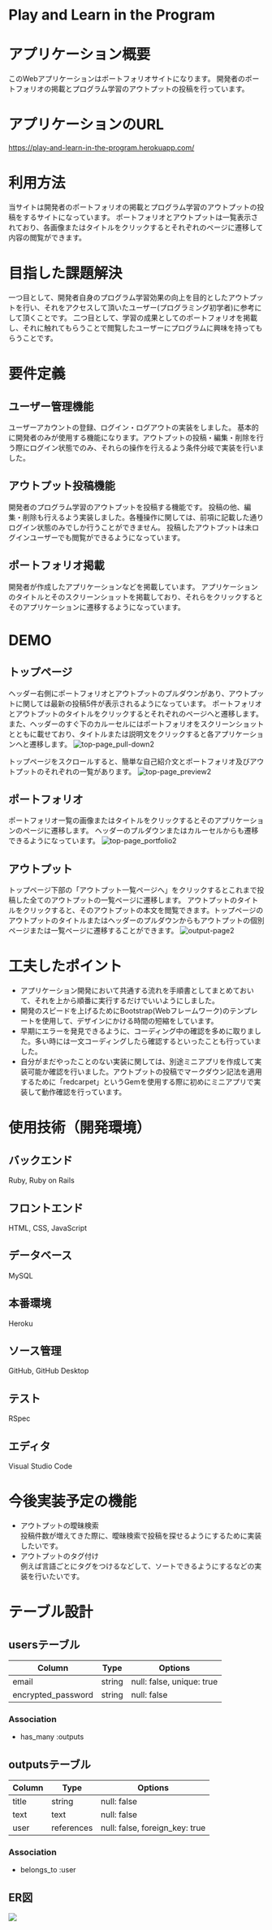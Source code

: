 # Play and Learn in the Program

# アプリケーション概要
このWebアプリケーションはポートフォリオサイトになります。
開発者のポートフォリオの掲載とプログラム学習のアウトプットの投稿を行っています。

# アプリケーションのURL
https://play-and-learn-in-the-program.herokuapp.com/

# 利用方法
当サイトは開発者のポートフォリオの掲載とプログラム学習のアウトプットの投稿をするサイトになっています。
ポートフォリオとアウトプットは一覧表示されており、各画像またはタイトルをクリックするとそれぞれのページに遷移して内容の閲覧ができます。

# 目指した課題解決
一つ目として、開発者自身のプログラム学習効果の向上を目的としたアウトプットを行い、それをアクセスして頂いたユーザー(プログラミング初学者)に参考にして頂くことです。
二つ目として、学習の成果としてのポートフォリオを掲載し、それに触れてもらうことで閲覧したユーザーにプログラムに興味を持ってもらうことです。

# 要件定義
## ユーザー管理機能
ユーザーアカウントの登録、ログイン・ログアウトの実装をしました。
基本的に開発者のみが使用する機能になります。アウトプットの投稿・編集・削除を行う際にログイン状態でのみ、それらの操作を行えるよう条件分岐で実装を行いました。

## アウトプット投稿機能
開発者のプログラム学習のアウトプットを投稿する機能です。
投稿の他、編集・削除も行えるよう実装しました。各種操作に関しては、前項に記載した通りログイン状態のみでしか行うことができません。
投稿したアウトプットは未ログインユーザーでも閲覧ができるようになっています。

## ポートフォリオ掲載
開発者が作成したアプリケーションなどを掲載しています。
アプリケーションのタイトルとそのスクリーンショットを掲載しており、それらをクリックするとそのアプリケーションに遷移するようになっています。

# DEMO
## トップページ
ヘッダー右側にポートフォリオとアウトプットのプルダウンがあり、アウトプットに関しては最新の投稿5件が表示されるようになっています。
ポートフォリオとアウトプットのタイトルをクリックするとそれぞれのページへと遷移します。
また、ヘッダーのすぐ下のカルーセルにはポートフォリオをスクリーンショットとともに載せており、タイトルまたは説明文をクリックすると各アプリケーションへと遷移します。
![top-page_pull-down2](https://user-images.githubusercontent.com/78411965/112437156-fbd4df00-8d89-11eb-92e8-fb0c62c8eccf.gif)

トップページをスクロールすると、簡単な自己紹介文とポートフォリオ及びアウトプットのそれぞれの一覧があります。
![top-page_preview2](https://user-images.githubusercontent.com/78411965/112438644-7a7e4c00-8d8b-11eb-9a0c-7687431f3829.gif)

## ポートフォリオ
ポートフォリオ一覧の画像またはタイトルをクリックするとそのアプリケーションのページに遷移します。
ヘッダーのプルダウンまたはカルーセルからも遷移できるようになっています。
![top-page_portfolio2](https://user-images.githubusercontent.com/78411965/112440747-03968280-8d8e-11eb-8c8f-6bf8197c2ff0.gif)

## アウトプット
トップページ下部の「アウトプット一覧ページへ」をクリックするとこれまで投稿した全てのアウトプットの一覧ページに遷移します。
アウトプットのタイトルをクリックすると、そのアウトプットの本文を閲覧できます。トップページのアウトプットのタイトルまたはヘッダーのプルダウンからもアウトプットの個別ページまたは一覧ページに遷移することができます。
![output-page2](https://user-images.githubusercontent.com/78411965/112439515-8ae2f680-8d8c-11eb-8aab-de8a5a063d8e.gif)

# 工夫したポイント
- アプリケーション開発において共通する流れを手順書としてまとめておいて、それを上から順番に実行するだけでいいようにしました。
- 開発のスピードを上げるためにBootstrap(Webフレームワーク)のテンプレートを使用して、デザインにかける時間の短縮をしています。
- 早期にエラーを発見できるように、コーディング中の確認を多めに取りました。多い時には一文コーディングしたら確認するといったことも行っていました。
- 自分がまだやったことのない実装に関しては、別途ミニアプリを作成して実装可能か確認を行いました。アウトプットの投稿でマークダウン記法を適用するために「redcarpet」というGemを使用する際に初めにミニアプリで実装して動作確認を行っています。

# 使用技術（開発環境）

## バックエンド
Ruby, Ruby on Rails

## フロントエンド
HTML, CSS, JavaScript

## データベース
MySQL

## 本番環境
Heroku

## ソース管理
GitHub, GitHub Desktop

## テスト
RSpec

## エディタ
Visual Studio Code

# 今後実装予定の機能
- アウトプットの曖昧検索  
投稿件数が増えてきた際に、曖昧検索で投稿を探せるようにするために実装したいです。
- アウトプットのタグ付け  
例えば言語ごとにタグをつけるなどして、ソートできるようにするなどの実装を行いたいです。

# テーブル設計

## usersテーブル

| Column             | Type   | Options                   |
| ------------------ | ------ | ------------------------- |
| email              | string | null: false, unique: true |
| encrypted_password | string | null: false               |

### Association
- has_many :outputs

## outputsテーブル

| Column | Type       | Options                        |
| ------ | ---------- | ------------------------------ |
| title  | string     | null: false                    |
| text   | text       | null: false                    |
| user   | references | null: false, foreign_key: true |

### Association
- belongs_to :user

## ER図
<img src="ER.png">